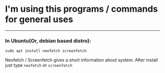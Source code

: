 # I'm using this programs / commands for general uses

---

### In Ubuntu(Or, debian based distro):

`sudo apt install neofetch screenfetch`

Neofetch / Screenfetch gives a short information about system. After install just type `neofetch` or `screenfetch`
